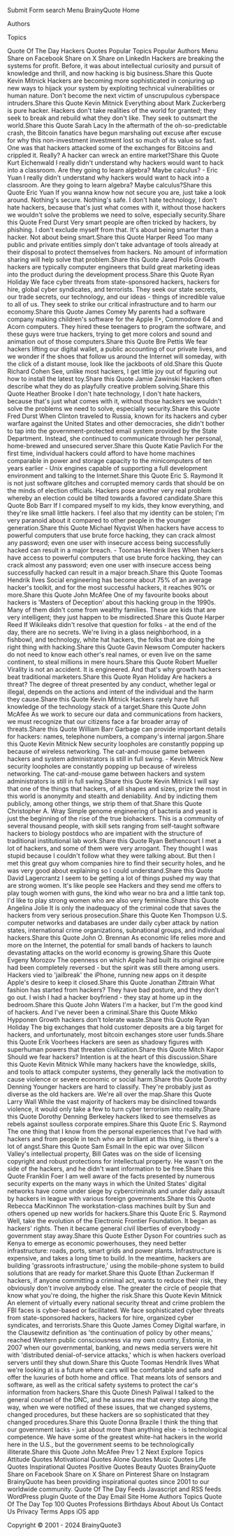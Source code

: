

Submit Form
search
Menu BrainyQuote 
Home
 
Authors
 
Topics
 
Quote Of The Day
Hackers Quotes
Popular Topics 
Popular Authors 
Menu 
Share on Facebook
Share on X
Share on LinkedIn
Hackers are breaking the systems for profit. Before, it was about intellectual curiosity and pursuit of knowledge and thrill, and now hacking is big business.Share this Quote
Kevin Mitnick
Hackers are becoming more sophisticated in conjuring up new ways to hijack your system by exploiting technical vulnerabilities or human nature. Don't become the next victim of unscrupulous cyberspace intruders.Share this Quote
Kevin Mitnick
Everything about Mark Zuckerberg is pure hacker. Hackers don't take realities of the world for granted; they seek to break and rebuild what they don't like. They seek to outsmart the world.Share this Quote
Sarah Lacy
In the aftermath of the oh-so-predictable crash, the Bitcoin fanatics have begun marshaling out excuse after excuse for why this non-investment investment lost so much of its value so fast. One was that hackers attacked some of the exchanges for Bitcoins and crippled it. Really? A hacker can wreck an entire market?Share this Quote
Kurt Eichenwald
I really didn't understand why hackers would want to hack into a classroom. Are they going to learn algebra? Maybe calculus? - Eric Yuan
I really didn't understand why hackers would want to hack into a classroom. Are they going to learn algebra? Maybe calculus?Share this Quote
Eric Yuan
If you wanna know how not secure you are, just take a look around. Nothing's secure. Nothing's safe. I don't hate technology, I don't hate hackers, because that's just what comes with it, without those hackers we wouldn't solve the problems we need to solve, especially security.Share this Quote
Fred Durst
Very smart people are often tricked by hackers, by phishing. I don't exclude myself from that. It's about being smarter than a hacker. Not about being smart.Share this Quote
Harper Reed
Too many public and private entities simply don't take advantage of tools already at their disposal to protect themselves from hackers. No amount of information sharing will help solve that problem.Share this Quote
Jared Polis
Growth hackers are typically computer engineers that build great marketing ideas into the product during the development process.Share this Quote
Ryan Holiday
We face cyber threats from state-sponsored hackers, hackers for hire, global cyber syndicates, and terrorists. They seek our state secrets, our trade secrets, our technology, and our ideas - things of incredible value to all of us. They seek to strike our critical infrastructure and to harm our economy.Share this Quote
James Comey
My parents had a software company making children's software for the Apple II+, Commodore 64 and Acorn computers. They hired these teenagers to program the software, and these guys were true hackers, trying to get more colors and sound and animation out of those computers.Share this Quote
Bre Pettis
We fear hackers lifting our digital wallet, a public accounting of our private lives, and we wonder if the shoes that follow us around the Internet will someday, with the click of a distant mouse, look like the jackboots of old.Share this Quote
Richard Cohen
See, unlike most hackers, I get little joy out of figuring out how to install the latest toy.Share this Quote
Jamie Zawinski
Hackers often describe what they do as playfully creative problem solving.Share this Quote
Heather Brooke
I don't hate technology, I don't hate hackers, because that's just what comes with it, without those hackers we wouldn't solve the problems we need to solve, especially security.Share this Quote
Fred Durst
When Clinton traveled to Russia, known for its hackers and cyber warfare against the United States and other democracies, she didn't bother to tap into the government-protected email system provided by the State Department. Instead, she continued to communicate through her personal, home-brewed and unsecured server.Share this Quote
Katie Pavlich
For the first time, individual hackers could afford to have home machines comparable in power and storage capacity to the minicomputers of ten years earlier - Unix engines capable of supporting a full development environment and talking to the Internet.Share this Quote
Eric S. Raymond
It is not just software glitches and corrupted memory cards that should be on the minds of election officials. Hackers pose another very real problem whereby an election could be tilted towards a favored candidate.Share this Quote
Bob Barr
If I compared myself to my kids, they know everything, and they're like small little hackers. I feel also that my identity can be stolen; I'm very paranoid about it compared to other people in the younger generation.Share this Quote
Michael Nyqvist
When hackers have access to powerful computers that use brute force hacking, they can crack almost any password; even one user with insecure access being successfully hacked can result in a major breach. - Toomas Hendrik Ilves
When hackers have access to powerful computers that use brute force hacking, they can crack almost any password; even one user with insecure access being successfully hacked can result in a major breach.Share this Quote
Toomas Hendrik Ilves
Social engineering has become about 75% of an average hacker's toolkit, and for the most successful hackers, it reaches 90% or more.Share this Quote
John McAfee
One of my favourite books about hackers is 'Masters of Deception' about this hacking group in the 1990s. Many of them didn't come from wealthy families. These are kids that are very intelligent; they just happen to be misdirected.Share this Quote
Harper Reed
If Wikileaks didn't resolve that question for folks - at the end of the day, there are no secrets. We're living in a glass neighborhood, in a fishbowl, and technology, white hat hackers, the folks that are doing the right thing with hacking.Share this Quote
Gavin Newsom
Computer hackers do not need to know each other's real names, or even live on the same continent, to steal millions in mere hours.Share this Quote
Robert Mueller
Virality is not an accident. It is engineered. And that's why growth hackers beat traditional marketers.Share this Quote
Ryan Holiday
Are hackers a threat? The degree of threat presented by any conduct, whether legal or illegal, depends on the actions and intent of the individual and the harm they cause.Share this Quote
Kevin Mitnick
Hackers rarely have full knowledge of the technology stack of a target.Share this Quote
John McAfee
As we work to secure our data and communications from hackers, we must recognize that our citizens face a far broader array of threats.Share this Quote
William Barr
Garbage can provide important details for hackers: names, telephone numbers, a company's internal jargon.Share this Quote
Kevin Mitnick
New security loopholes are constantly popping up because of wireless networking. The cat-and-mouse game between hackers and system administrators is still in full swing. - Kevin Mitnick
New security loopholes are constantly popping up because of wireless networking. The cat-and-mouse game between hackers and system administrators is still in full swing.Share this Quote
Kevin Mitnick
I will say that one of the things that hackers, of all shapes and sizes, prize the most in this world is anonymity and stealth and deniability. And by indicting them publicly, among other things, we strip them of that.Share this Quote
Christopher A. Wray
Simple genome engineering of bacteria and yeast is just the beginning of the rise of the true biohackers. This is a community of several thousand people, with skill sets ranging from self-taught software hackers to biology postdocs who are impatient with the structure of traditional institutional lab work.Share this Quote
Ryan Bethencourt
I met a lot of hackers, and some of them were very arrogant. They thought I was stupid because I couldn't follow what they were talking about. But then I met this great guy whom companies hire to find their security holes, and he was very good about explaining so I could understand.Share this Quote
David Lagercrantz
I seem to be getting a lot of things pushed my way that are strong women. It's like people see Hackers and they send me offers to play tough women with guns, the kind who wear no bra and a little tank top. I'd like to play strong women who are also very feminine.Share this Quote
Angelina Jolie
It is only the inadequacy of the criminal code that saves the hackers from very serious prosecution.Share this Quote
Ken Thompson
U.S. computer networks and databases are under daily cyber attack by nation states, international crime organizations, subnational groups, and individual hackers.Share this Quote
John O. Brennan
As economic life relies more and more on the Internet, the potential for small bands of hackers to launch devastating attacks on the world economy is growing.Share this Quote
Evgeny Morozov
The openness on which Apple had built its original empire had been completely reversed - but the spirit was still there among users. Hackers vied to 'jailbreak' the iPhone, running new apps on it despite Apple's desire to keep it closed.Share this Quote
Jonathan Zittrain
What fashion has started from hackers? They have bad posture, and they don't go out. I wish I had a hacker boyfriend - they stay at home up in the bedroom.Share this Quote
John Waters
I'm a hacker, but I'm the good kind of hackers. And I've never been a criminal.Share this Quote
Mikko Hypponen
Growth hackers don't tolerate waste.Share this Quote
Ryan Holiday
The big exchanges that hold customer deposits are a big target for hackers, and unfortunately, most bitcoin exchanges store user funds.Share this Quote
Erik Voorhees
Hackers are seen as shadowy figures with superhuman powers that threaten civilization.Share this Quote
Mitch Kapor
Should we fear hackers? Intention is at the heart of this discussion.Share this Quote
Kevin Mitnick
While many hackers have the knowledge, skills, and tools to attack computer systems, they generally lack the motivation to cause violence or severe economic or social harm.Share this Quote
Dorothy Denning
Younger hackers are hard to classify. They're probably just as diverse as the old hackers are. We're all over the map.Share this Quote
Larry Wall
While the vast majority of hackers may be disinclined towards violence, it would only take a few to turn cyber terrorism into reality.Share this Quote
Dorothy Denning
Berkeley hackers liked to see themselves as rebels against soulless corporate empires.Share this Quote
Eric S. Raymond
The one thing that I know from the personal experiences that I've had with hackers and from people in tech who are brilliant at this thing, is there's a lot of angst.Share this Quote
Sam Esmail
In the epic war over Silicon Valley's intellectual property, Bill Gates was on the side of licensing copyright and robust protections for intellectual property. He wasn't on the side of the hackers, and he didn't want information to be free.Share this Quote
Franklin Foer
I am well aware of the facts presented by numerous security experts on the many ways in which the United States' digital networks have come under siege by cybercriminals and under daily assault by hackers in league with various foreign governments.Share this Quote
Rebecca MacKinnon
The workstation-class machines built by Sun and others opened up new worlds for hackers.Share this Quote
Eric S. Raymond
Well, take the evolution of the Electronic Frontier Foundation. It began as hackers' rights. Then it became general civil liberties of everybody - government stay away.Share this Quote
Esther Dyson
For countries such as Kenya to emerge as economic powerhouses, they need better infrastructure: roads, ports, smart grids and power plants. Infrastructure is expensive, and takes a long time to build. In the meantime, hackers are building 'grassroots infrastructure,' using the mobile-phone system to build solutions that are ready for market.Share this Quote
Ethan Zuckerman
If hackers, if anyone committing a criminal act, wants to reduce their risk, they obviously don't involve anybody else. The greater the circle of people that know what you're doing, the higher the risk.Share this Quote
Kevin Mitnick
An element of virtually every national security threat and crime problem the FBI faces is cyber-based or facilitated. We face sophisticated cyber threats from state-sponsored hackers, hackers for hire, organized cyber syndicates, and terrorists.Share this Quote
James Comey
Digital warfare, in the Clausewitz definition as 'the continuation of policy by other means,' reached Western public consciousness via my own country, Estonia, in 2007 when our governmental, banking, and news media servers were hit with 'distributed denial-of-service attacks,' which is when hackers overload servers until they shut down.Share this Quote
Toomas Hendrik Ilves
What we're looking at is a future where cars will be comfortable and safe and offer the luxuries of both home and office. That means lots of sensors and software, as well as the critical safety systems to protect the car's information from hackers.Share this Quote
Dinesh Paliwal
I talked to the general counsel of the DNC, and he assures me that every step along the way, when we were notified of these issues, that we changed systems, changed procedures, but these hackers are so sophisticated that they changed procedures.Share this Quote
Donna Brazile
I think the thing that our government lacks - just about more than anything else - is technological competence. We have some of the greatest white-hat hackers in the world here in the U.S., but the government seems to be technologically illiterate.Share this Quote
John McAfee
Prev
1
2
Next
Explore Topics
Attitude
Quotes
Motivational
Quotes
Alone
Quotes
Music
Quotes
Life
Quotes
Inspirational
Quotes
Positive
Quotes
Beauty
Quotes
BrainyQuote
Share on Facebook
Share on X
Share on Pinterest
Share on Instagram
BrainyQuote has been providing inspirational quotes since 2001 to our worldwide community.
Quote Of The Day Feeds
Javascript and RSS feeds
WordPress plugin
Quote of the Day Email
Site
Home
Authors
Topics
Quote Of The Day
Top 100 Quotes
Professions
Birthdays
About
About Us
Contact Us
Privacy
Terms
Apps
iOS app

Copyright © 2001 - 2024 BrainyQuote3
